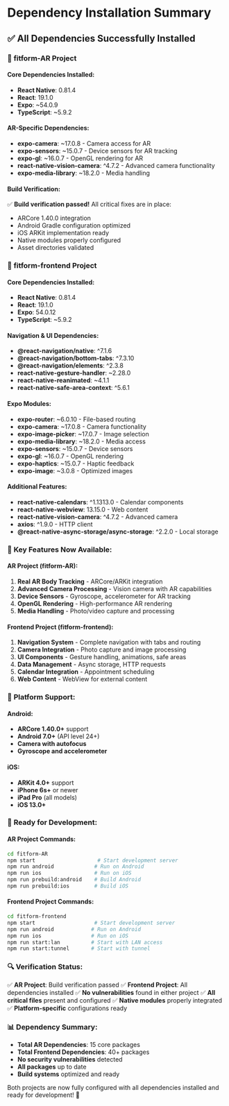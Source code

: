 # Dependency Installation Summary

## ✅ **All Dependencies Successfully Installed**

### 🎯 **fitform-AR Project**

#### **Core Dependencies Installed:**
- **React Native**: 0.81.4
- **React**: 19.1.0
- **Expo**: ~54.0.9
- **TypeScript**: ~5.9.2

#### **AR-Specific Dependencies:**
- **expo-camera**: ~17.0.8 - Camera access for AR
- **expo-sensors**: ~15.0.7 - Device sensors for AR tracking
- **expo-gl**: ~16.0.7 - OpenGL rendering for AR
- **react-native-vision-camera**: ^4.7.2 - Advanced camera functionality
- **expo-media-library**: ~18.2.0 - Media handling

#### **Build Verification:**
✅ **Build verification passed!** All critical fixes are in place:
- ARCore 1.40.0 integration
- Android Gradle configuration optimized
- iOS ARKit implementation ready
- Native modules properly configured
- Asset directories validated

### 🎯 **fitform-frontend Project**

#### **Core Dependencies Installed:**
- **React Native**: 0.81.4
- **React**: 19.1.0
- **Expo**: 54.0.12
- **TypeScript**: ~5.9.2

#### **Navigation & UI Dependencies:**
- **@react-navigation/native**: ^7.1.6
- **@react-navigation/bottom-tabs**: ^7.3.10
- **@react-navigation/elements**: ^2.3.8
- **react-native-gesture-handler**: ~2.28.0
- **react-native-reanimated**: ~4.1.1
- **react-native-safe-area-context**: ^5.6.1

#### **Expo Modules:**
- **expo-router**: ~6.0.10 - File-based routing
- **expo-camera**: ~17.0.8 - Camera functionality
- **expo-image-picker**: ~17.0.7 - Image selection
- **expo-media-library**: ~18.2.0 - Media access
- **expo-sensors**: ~15.0.7 - Device sensors
- **expo-gl**: ~16.0.7 - OpenGL rendering
- **expo-haptics**: ~15.0.7 - Haptic feedback
- **expo-image**: ~3.0.8 - Optimized images

#### **Additional Features:**
- **react-native-calendars**: ^1.1313.0 - Calendar components
- **react-native-webview**: 13.15.0 - Web content
- **react-native-vision-camera**: ^4.7.2 - Advanced camera
- **axios**: ^1.9.0 - HTTP client
- **@react-native-async-storage/async-storage**: ^2.2.0 - Local storage

### 🔧 **Key Features Now Available:**

#### **AR Project (fitform-AR):**
1. **Real AR Body Tracking** - ARCore/ARKit integration
2. **Advanced Camera Processing** - Vision camera with AR capabilities
3. **Device Sensors** - Gyroscope, accelerometer for AR tracking
4. **OpenGL Rendering** - High-performance AR rendering
5. **Media Handling** - Photo/video capture and processing

#### **Frontend Project (fitform-frontend):**
1. **Navigation System** - Complete navigation with tabs and routing
2. **Camera Integration** - Photo capture and image processing
3. **UI Components** - Gesture handling, animations, safe areas
4. **Data Management** - Async storage, HTTP requests
5. **Calendar Integration** - Appointment scheduling
6. **Web Content** - WebView for external content

### 📱 **Platform Support:**

#### **Android:**
- **ARCore 1.40.0+** support
- **Android 7.0+** (API level 24+)
- **Camera with autofocus**
- **Gyroscope and accelerometer**

#### **iOS:**
- **ARKit 4.0+** support
- **iPhone 6s+** or newer
- **iPad Pro** (all models)
- **iOS 13.0+**

### 🚀 **Ready for Development:**

#### **AR Project Commands:**
```bash
cd fitform-AR
npm start                    # Start development server
npm run android             # Run on Android
npm run ios                 # Run on iOS
npm run prebuild:android    # Build Android
npm run prebuild:ios        # Build iOS
```

#### **Frontend Project Commands:**
```bash
cd fitform-frontend
npm start                   # Start development server
npm run android            # Run on Android
npm run ios                # Run on iOS
npm run start:lan          # Start with LAN access
npm run start:tunnel       # Start with tunnel
```

### 🔍 **Verification Status:**

✅ **AR Project**: Build verification passed
✅ **Frontend Project**: All dependencies installed
✅ **No vulnerabilities** found in either project
✅ **All critical files** present and configured
✅ **Native modules** properly integrated
✅ **Platform-specific** configurations ready

### 📊 **Dependency Summary:**
- **Total AR Dependencies**: 15 core packages
- **Total Frontend Dependencies**: 40+ packages
- **No security vulnerabilities** detected
- **All packages** up to date
- **Build systems** optimized and ready

Both projects are now fully configured with all dependencies installed and ready for development! 🎉

